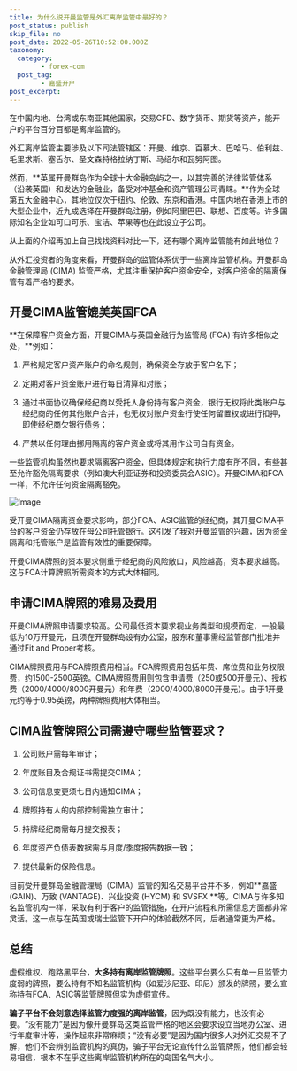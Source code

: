 ```yaml
---
title: 为什么说开曼监管是外汇离岸监管中最好的？
post_status: publish
skip_file: no
post_date: 2022-05-26T10:52:00.000Z
taxonomy:
  category:
        - forex-com
  post_tag:
        - 嘉盛开户
post_excerpt: 
---
```

在中国内地、台湾或东南亚其他国家，交易CFD、数字货币、期货等资产，能开户的平台百分百都是离岸监管的。

外汇离岸监管主要涉及以下司法管辖区：开曼、维京、百慕大、巴哈马、伯利兹、毛里求斯、塞舌尔、圣文森特格拉纳丁斯、马绍尔和瓦努阿图。

然而，**英属开曼群岛作为全球十大金融岛屿之一，以其完善的法律监管体系（沿袭英国）和发达的金融业，备受对冲基金和资产管理公司青睐。**作为全球第五大金融中心，其地位仅次于纽约、伦敦、东京和香港。中国内地在香港上市的大型企业中，近九成选择在开曼群岛注册，例如阿里巴巴、联想、百度等。许多国际知名企业如可口可乐、宝洁、苹果等也在此设立子公司。

从上面的介绍再加上自己找找资料对比一下，还有哪个离岸监管能有如此地位？

从外汇投资者的角度来看，开曼群岛的监管体系优于一些离岸监管机构。开曼群岛金融管理局 (CIMA) 监管严格，尤其注重保护客户资金安全，对客户资金的隔离保管有着严格的要求。

## 开曼CIMA监管媲美英国FCA

**在保障客户资金方面，开曼CIMA与英国金融行为监管局 (FCA) 有许多相似之处，**例如：

1. 严格规定客户资产账户的命名规则，确保资金存放于客户名下；

1. 定期对客户资金账户进行每日清算和对账；

1. 通过书面协议确保经纪商以受托人身份持有客户资金，银行无权将此类账户与经纪商的任何其他账户合并，也无权对账户资金行使任何留置权或进行扣押，即使经纪商欠银行债务；

1. 严禁以任何理由挪用隔离的客户资金或将其用作公司自有资金。

一些监管机构虽然也要求隔离客户资金，但具体规定和执行力度有所不同，有些甚至允许豁免隔离要求（例如澳大利亚证券和投资委员会ASIC）。开曼CIMA和FCA一样，不允许任何资金隔离豁免。

![Image](https://prod-files-secure.s3.us-west-2.amazonaws.com/39ed1227-6d7d-4570-be36-9ccd4a2c4241/bd849744-3fcb-4a37-8312-357962c8f065/image.png?X-Amz-Algorithm=AWS4-HMAC-SHA256&X-Amz-Content-Sha256=UNSIGNED-PAYLOAD&X-Amz-Credential=ASIAZI2LB4664QJGZEK6%2F20250917%2Fus-west-2%2Fs3%2Faws4_request&X-Amz-Date=20250917T101353Z&X-Amz-Expires=3600&X-Amz-Security-Token=IQoJb3JpZ2luX2VjECoaCXVzLXdlc3QtMiJGMEQCICi2a88xbD1ZPU858S3hZ4EqIubCr7n0TazfDj%2FBImIrAiBOoNcZu9YKi3fUpLkuKgY7lELD6UZR2zbSgiyLBMIjViqIBAij%2F%2F%2F%2F%2F%2F%2F%2F%2F%2F8BEAAaDDYzNzQyMzE4MzgwNSIMF4lgT281m3cnJVRMKtwDaw2XJdb8nTd6eluZrBIwsh9uWxPqoAmNOMfnPMRMzzFfXzYDedkqdg7gJ%2BofQLlamefkak1Ed2Nuq0u1yNhfLwAQfdnGVLxJTzbYS2NeH8CRMI5%2F%2FiAKn20fKlVQx92UUyQC2G9o%2BYVeaylFpZCCeEyvtOeLS4p%2FZ5AdKlhA1UQP%2FXVfJ7A1q6b2P4ww4cov4GwepsUCxb63dz9ULpLRRlAV7ch7mOfcNzBIThEannw4SupIkQGaM66p26x2FmAnayIlZqsFqawPlvNzND3n%2BewEmh70%2BCWlB4WTlDDER3VQFRT%2F%2B75bsUIlisiuqWIalRsCi8slWPzYm0PceAeJxRqvyn8kPKCTrmPbYbHxtyO3H0QtYa%2FaOMg8tohYeE3WwFnAkg3Eu%2FICBvucTIYlPJ9SGsIuXbdbOst1C5f3YeeE3UertHsrH9LDfUtHY4%2Bygzmw7GrU5hOhibBy1IZmp52qxbXUrCgjMj%2BoH7HSxmH5aZknLdMbGXvrCh3QrOLzp0RZtBdGXGKJoQ5bQ1vYJoVFjx63MX9O3SVsaqXPEvubluraVK8HXyuVL6VNBg4MtZMhT88UepFB4qVzoDbRukg7mJxF8uxPVjqVVSqMWJ0U5diBRG54oDJgPCkw7pGqxgY6pgFkYaHnFzi%2BxENeIVCFkQWUed5WyJiZnVFm3IS%2F0X3DoYSKPqfvS3rVlikm4JTe6bSPCogedRKDbTzWcmqS%2FpCIcY6Yk8ZNIZQpABBl6t3F04CD%2FzFvwpg69M0IKy9EIZbk0t9WAk3GeXidx9wl%2FGkrj5L7SAEhAuJPKd3S1x%2FekcTASUwcxEo0oBEnx1k%2BBubsHK1ez%2FJelRcRE5p2y9p8J8nGjI9a&X-Amz-Signature=c6ca1f026d85f6a1ef8a663c76fecb3724c7ce8971d25bdcc7944f3a17cd071e&X-Amz-SignedHeaders=host&x-amz-checksum-mode=ENABLED&x-id=GetObject)

受开曼CIMA隔离资金要求影响，部分FCA、ASIC监管的经纪商，其开曼CIMA平台的客户资金仍存放在母公司托管银行。这引发了我对开曼监管的兴趣，因为资金隔离和托管账户是监管有效性的重要保障。

开曼CIMA牌照的资本要求侧重于经纪商的风险敞口，风险越高，资本要求越高。这与FCA计算牌照所需资本的方式大体相同。

## **申请CIMA牌照的难易及费用**

开曼CIMA牌照申请要求较高。公司最低资本要求视业务类型和规模而定，一般最低为10万开曼元，且须在开曼群岛设有办公室，股东和董事需经监管部门批准并通过Fit and Proper考核。

CIMA牌照费用与FCA牌照费用相当。FCA牌照费用包括年费、席位费和业务权限费，约1500-2500英镑。CIMA牌照费用则包含申请费（250或500开曼元）、授权费（2000/4000/8000开曼元）和年费（2000/4000/8000开曼元）。由于1开曼元约等于0.95英镑，两种牌照费用大体相当。

## CIMA监管牌照公司需遵守哪些监管要求？

1. 公司账户需每年审计；

1. 年度账目及合规证书需提交CIMA；

1. 公司信息变更须七日内通知CIMA；

1. 牌照持有人的内部控制需独立审计；

1. 持牌经纪商需每月提交报表；

1. 年度资产负债表数据需与月度/季度报告数据一致；

1. 提供最新的保险信息。

目前受开曼群岛金融管理局（CIMA）监管的知名交易平台并不多，例如**嘉盛 (GAIN)、万致 (VANTAGE)、兴业投资 (HYCM) 和 SVSFX **等。CIMA与许多知名监管机构一样，采取有利于客户的监管措施，在开户流程和所需信息方面都非常灵活。这一点与在英国或瑞士监管下开户的体验截然不同，后者通常更为严格。

## 总结

虚假维权、跑路黑平台，**大多持有离岸监管牌照**。这些平台要么只有单一且监管力度弱的牌照，要么持有不知名监管机构（如爱沙尼亚、印尼）颁发的牌照，要么宣称持有FCA、ASIC等监管牌照但实为虚假宣传。

**骗子平台不会刻意选择监管力度强的离岸监管**，因为既没有能力，也没有必要。“没有能力”是因为像开曼群岛这类监管严格的地区会要求设立当地办公室、进行年度审计等，操作起来非常麻烦；“没有必要”是因为国内很多人对外汇交易不了解，他们不会辨别监管机构的真伪，骗子平台无论宣传什么监管牌照，他们都会轻易相信，根本不在乎这些离岸监管机构所在的岛国名气大小。